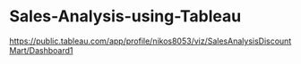 # Sales-Analysis-using-Tableau
https://public.tableau.com/app/profile/nikos8053/viz/SalesAnalysisDiscountMart/Dashboard1
